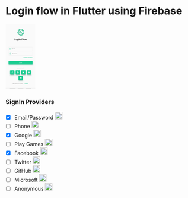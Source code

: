 <!-- markdownlint-disable MD001 -->
<!-- markdownlint-disable MD033 -->

# Login flow in Flutter using Firebase

<img src="https://github.com/bharat-1809/login_signup_flutter/blob/master/logSup.jpg" width="80">

### SignIn Providers

- [x] Email/Password <img src="https://www.gstatic.com/mobilesdk/160409_mobilesdk/images/auth_service_email.svg" height="20" width="20">
- [ ] Phone <img src="https://www.gstatic.com/mobilesdk/170501_mobilesdk/auth_service_phone.svg" height="20" width="20">
- [x] Google <img src="https://www.gstatic.com/mobilesdk/160512_mobilesdk/auth_service_google.svg" height="20" width="20">
- [ ] Play Games <img src="https://www.gstatic.com/mobilesdk/171005_mobilesdk/auth_service_play_games.svg" height="20" width="20">
- [x] Facebook <img src="https://www.gstatic.com/mobilesdk/160409_mobilesdk/images/auth_service_facebook.svg" height="20" width="20">
- [ ] Twitter <img src="https://www.gstatic.com/mobilesdk/160409_mobilesdk/images/auth_service_twitter.svg" height="20" width="20">
- [ ] GitHub <img src="https://www.gstatic.com/mobilesdk/160409_mobilesdk/images/auth_service_github.svg" height="20" width="20">
- [ ] Microsoft <img src="https://www.gstatic.com/mobilesdk/170404_mobilesdk/auth_service_mslive.svg" height="20" width="20">
- [ ] Anonymous <img src="https://www.gstatic.com/mobilesdk/160409_mobilesdk/images/auth_service_anonymous.svg" height="20" width="20">

<!-- ##### I don't have a Mac so excuse me for not including Apple and Game Center login -->
